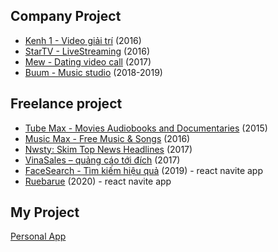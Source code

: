 ## Company Project

* [Kenh 1 - Video giải trí](https://itunes.apple.com/vn/app/k%C3%AAnh-1-video-gi%E1%BA%A3i-tr%C3%AD/id956767547?mt=8) (2016)
* [StarTV - LiveStreaming](https://apps.apple.com/app/id1070731467) (2016)
* [Mew - Dating video call](https://itunes.apple.com/app/id1224971441) (2017)
* [Buum - Music studio](https://apps.apple.com/vn/app/buum-sing-karaoke-song/id1246645850?mt=8) (2018-2019)

## Freelance project

* [Tube Max - Movies Audiobooks and Documentaries](https://apps.apple.com/app/id1045359493) (2015)
* [Music Max - Free Music & Songs](https://apps.apple.com/app/id1071294630) (2016)
* [Nwsty: Skim Top News Headlines](https://apps.apple.com/app/id1239262949) (2017)
* [VinaSales – quảng cáo tới đích](https://apps.apple.com/app/id1264419210) (2017)
* [FaceSearch - Tìm kiếm hiệu quả](http://facesearch.vn/) (2019) - react navite app
* [Ruebarue](https://apps.apple.com/app/id1498646763) (2020) - react navite app

## My Project
[Personal App](https://itunes.apple.com/vn/developer/le-do/id1198735180?mt=8)


